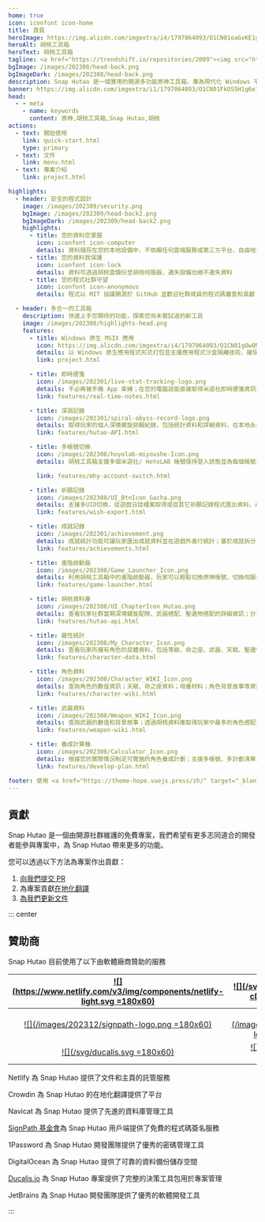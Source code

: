 ```yaml
---
home: true
icon: iconfont icon-home
title: 首頁
heroImage: https://img.alicdn.com/imgextra/i4/1797064093/O1CN01oaGvKE1g6dut0pICS_!!1797064093.png_.webp
heroAlt: 胡桃工具箱
heroText: 胡桃工具箱
tagline: <a href="https://trendshift.io/repositories/2009"><img src="https://trendshift.io/api/badge/repositories/2009" alt="trend"/></a><br>实用的开源多功能原神工具箱 🧰
bgImage: /images/202308/head-back.png
bgImageDark: /images/202308/head-back.png
description: Snap Hutao 是一個實用的開源多功能原神工具箱，專為現代化 Windows 平台設計，提供進階啟動器、祈願記錄匯出、即時便箋等功能以改善桌面端玩家的遊戲體驗。
banner: https://img.alicdn.com/imgextra/i1/1797064093/O1CN01FkOS5H1g6e1z8LCaD_!!1797064093.png
head:
  - - meta
    - name: keywords
      content: 原神,胡桃工具箱,Snap Hutao,胡桃
actions:
  - text: 開始使用
    link: quick-start.html
    type: primary
  - text: 文件
    link: menu.html
  - text: 專案介紹
    link: project.html

highlights:
  - header: 安全的程式設計
    image: /images/202309/security.png
    bgImage: /images/202309/head-back2.png
    bgImageDark: /images/202309/head-back2.png
    highlights:
      - title: 您的資料您掌握
        icon: iconfont icon-computer
        details: 資料儲存在您的本地設備中，不依賴任何雲端服務或第三方平台，自由地存取您的資料
      - title: 您的資料我保護
        icon: iconfont icon-lock
        details: 資料可透過胡桃雲備份至胡桃伺服器，遺失設備也絕不遺失資料
      - title: 您的程式社群守望
        icon: iconfont icon-anonymous
        details: 程式以 MIT 協議開源於 GitHub 並歡迎社群成員的程式碼審查和貢獻；打包和發布流程由全自動流水線完成，無人工干預

  - header: 多合一的工具箱
    description: 快速上手您期待的功能，探索您尚未嘗試過的新工具
    image: /images/202308/highlights-head.png
    features:
      - title: Windows 原生 MSIX 應用
        icon: https://img.alicdn.com/imgextra/i4/1797064093/O1CN01gOw0Nk1g6e0yjfAlD_!!1797064093.png_.webp
        details: 以 Windows 原生應用程式形式打包並支援應用程式沙盒隔離技術，確保系統穩定性和整潔性
        link: project.html

      - title: 即時便箋
        icon: /images/202301/live-stat-tracking-logo.png
        details: 不必再被手機 App 束縛；在您的電腦就能直接取得米遊社即時便箋資訊並收到 Windows 原生通知提示
        link: features/real-time-notes.html

      - title: 深淵記錄
        icon: /images/202301/spiral-abyss-record-logo.png
        details: 取得玩家的個人深境螺旋挑戰紀錄，包括統計資料和詳細資料，在本地永久保存往期深境螺旋挑戰記錄
        link: features/hutao-API.html

      - title: 多帳號切換
        icon: /images/202308/hoyolab-miyoushe-Icon.png
        details: 胡桃工具箱支援多個米遊社/ HoYoLAB 帳號保持登入狀態並為每個帳號在各個功能中分別建立檔案，玩家可以輕鬆管理他們的多個帳號

        link: features/mhy-account-switch.html

      - title: 祈願記錄
        icon: /images/202308/UI_BtnIcon_Gacha.png
        details: 支援多UID切換，從遊戲日誌檔案取得或從其它祈願記錄程式匯出資料，永久保留玩家的祈願記錄
        link: features/wish-export.html

      - title: 成就記錄
        icon: /images/202301/achievement.png
        details: 成就統計功能可讓玩家匯出成就資料並在遊戲外進行統計；基於成就拆分，玩家可以對隱藏成就的階段性目標進行管理
        link: features/achievements.html

      - title: 進階啟動器
        icon: /images/202308/Game_Launcher_Icon.png
        details: 利用胡桃工具箱中的進階啟動器，玩家可以輕鬆切換原神帳號，切換伺服器，修改遊戲視窗設定並進一步探索更多進階功能
        link: features/game-launcher.html

      - title: 胡桃資料庫
        icon: /images/202308/UI_ChapterIcon_Hutao.png
        details: 查看玩家社群當期深境螺旋配隊、武器搭配、聖遺物搭配的詳細資訊；分享自己的深境螺旋陣容配置
        link: features/hutao-api.html

      - title: 屬性統計
        icon: /images/202308/My_Character_Icon.png
        details: 查看玩家所擁有角色的具體資料，包括等級、命之座、武器、天賦、聖遺物等；自動計算聖遺物評分和雙爆評分
        link: features/character-data.html

      - title: 角色資料
        icon: /images/202308/Character_WIKI_Icon.png
        details: 查詢角色的數值資訊；天賦、命之座資料；培養材料；角色背景故事等資訊；透過胡桃資料庫取得玩家中最多的武器和聖遺物搭配方案
        link: features/character-wiki.html

      - title: 武器資料
        icon: /images/202308/Weapon_WIKI_Icon.png
        details: 查詢武器的數值和背景故事；透過胡桃資料庫取得玩家中最多的角色搭配資料
        link: features/weapon-wiki.html

      - title: 養成計算機
        icon: /images/202308/Calculator_Icon.png
        details: 根據您的實際情況制定可實施的角色養成計劃；支援多帳號、多計劃清單以及背包物品記錄
        link: features/develop-plan.html

footer: 使用 <a href="https://theme-hope.vuejs.press/zh/" target="_blank">VuePress Theme Hope</a> 主題構建 | 用開源社群力量為原神 PC 端玩家帶來最好的遊戲體驗
---
```


## 貢獻

Snap Hutao 是一個由開源社群維護的免費專案，我們希望有更多志同道合的開發者能參與專案中，為 Snap Hutao 帶來更多的功能。

您可以透過以下方法為專案作出貢獻：

1. [向我們提交 PR](https://github.com/DGP-Studio/Snap.Hutao/pulls)
2. 為專案貢獻[在地化翻譯](i18n.md)
3. [為我們更新文件](https://github.com/DGP-Studio/Snap.Hutao.Docs)

<!-- @include: star-request.md -->

::: center

## 贊助商

Snap Hutao 目前使用了以下由軟體廠商贊助的服務

| [![](https://www.netlify.com/v3/img/components/netlify-light.svg =180x60)](https://www.netlify.com/) |  [![](/svg/crowdin-core-logo-cDark.svg =180x60)](https://crowdin.com/)   |           [![](/images/202409/navicat.png =180x60)](https://navicat.com/)            |
| :--------------------------------------------------------------------------------------------------: | :----------------------------------------------------------------------: | :----------------------------------------------------------------------------------: |
|              [![](/images/202312/signpath-logo.png =180x60)](https://about.signpath.io)              | [![](/images/202312/1Password-logo.svg =180x35)](https://1password.com/) | [![](/images/202312/digitalocean-horizontal.svg =180x35)](https://about.signpath.io) |
|                       [![](/svg/ducalis.svg =180x60)](https://hi.ducalis.io/)                        |      [![](/svg/jetbrains.svg =180x60)](https://www.jetbrains.com/)       |

Netlify 為 Snap Hutao 提供了文件和主頁的託管服務

Crowdin 為 Snap Hutao 的在地化翻譯提供了平台

Navicat 為 Snap Hutao 提供了先進的資料庫管理工具

[SignPath 基金會](https://signpath.org/)為 Snap Hutao 用戶端提供了免費的程式碼簽名服務

1Password 為 Snap Hutao 開發團隊提供了優秀的密碼管理工具

DigitalOcean 為 Snap Hutao 提供了可靠的資料備份儲存空間

[Ducalis.io](https://hi.ducalis.io/) 為 Snap Hutao 專案提供了完整的決策工具包用於專案管理

JetBrains 為 Snap Hutao 開發團隊提供了優秀的軟體開發工具

:::